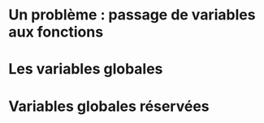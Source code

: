 # Un problème : passage de variables aux fonctions

# Les variables globales

# Variables globales réservées